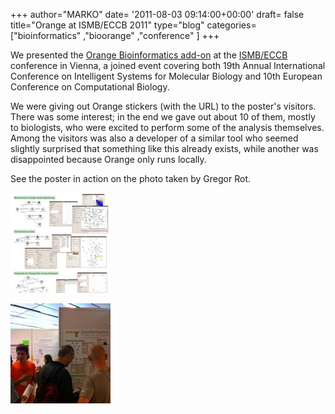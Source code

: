 +++
author="MARKO"
date= '2011-08-03 09:14:00+00:00'
draft= false
title="Orange at ISMB/ECCB 2011"
type="blog"
categories=["bioinformatics" ,"bioorange" ,"conference" ]
+++

We presented the [Orange Bioinformatics add-on](/bio/) at the [ISMB/ECCB](http://www.iscb.org/ismbeccb2011/) conference in Vienna, a joined event covering both 19th Annual International Conference on Intelligent Systems for Molecular Biology and 10th European Conference on Computational Biology.

We were giving out Orange stickers (with the URL) to the poster's visitors. There was some interest; in the end we gave out about 10 of them, mostly to biologists, who were excited to perform some of the analysis themselves. Among the visitors was also a developer of a similar tool who seemed slightly surprised that something like this already exists, while another was disappointed because Orange only runs locally.

See the poster in action on the photo taken by Gregor Rot.

![](/images/2011/08/03/orange-poster-pic.png__160x160_q95_crop.jpg)

![](/images/2011/08/03/slika_poster.jpg__160x160_q95_crop.jpg)
